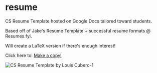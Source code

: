 # resume

CS Resume Template hosted on Google Docs tailored toward students.

Based off of Jake's Resume Template + successful resume formats @ Resumes.fyi.

Will create a LaTeX version if there's enough interest!

Click here to: [Make a copy!](https://docs.google.com/document/d/1qnFvZN7zLLBLUZFF1Zu5HwYwDaSKAuhzyaO7SX12rHI/edit?tab=t.0)

![CS Resume Template by Louis Cubero-1](https://github.com/user-attachments/assets/92161e83-bbdf-4e17-976b-4c1481941f49)
